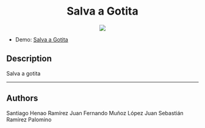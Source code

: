 <h1 align="center"> Salva a Gotita </h1>

<p align="center">
<img src="https://github.com/user-attachments/assets/81f4762a-ce1b-45fb-b1bd-661a8884ed29">
</p>

* Demo: [Salva a Gotita](https://shr099.github.io)

## Description

Salva a gotita

***

## Authors
Santiago Henao Ramírez
Juan Fernando Muñoz López
Juan Sebastián Ramírez Palomino

